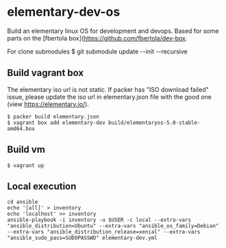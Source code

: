 # elementary-dev-os

Build an elementary linux OS for development and devops.
Based for some parts on the [fbertola box](https://github.com/fbertola/dev-box.

For clone submodules
$ git submodule update --init --recursive

## Build vagrant box

The elementary iso url is not static.
If packer has "ISO download failed" issue, please update the iso url in elementary.json file with the good one (view https://elementary.io/).

```
$ packer build elementary.json
$ vagrant box add elementary-dev build/elementaryos-5.0-stable-amd64.box
```

## Build vm

```
$ vagrant up
```

## Local execution

```
cd ansible
echo '[all]' > inventory
echo 'localhost' >> inventory
ansible-playbook -i inventory -u $USER -c local --extra-vars "ansible_distribution=Ubuntu" --extra-vars "ansible_os_family=Debian" --extra-vars "ansible_distribution_release=xenial" --extra-vars "ansible_sudo_pass=SUDOPASSWD" elementary-dev.yml
```
